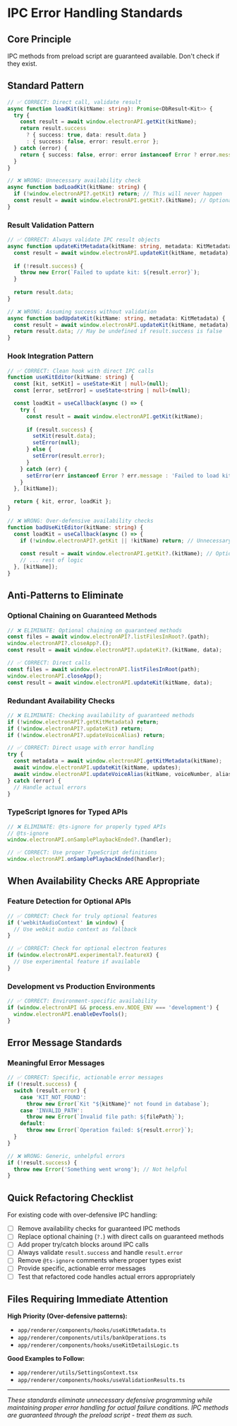 # IPC Error Handling Standards

## Core Principle
IPC methods from preload script are guaranteed available. Don't check if they exist.

## Standard Pattern

```typescript
// ✅ CORRECT: Direct call, validate result
async function loadKit(kitName: string): Promise<DbResult<Kit>> {
  try {
    const result = await window.electronAPI.getKit(kitName);
    return result.success 
      ? { success: true, data: result.data } 
      : { success: false, error: result.error };
  } catch (error) {
    return { success: false, error: error instanceof Error ? error.message : 'IPC failed' };
  }
}

// ❌ WRONG: Unnecessary availability check
async function badLoadKit(kitName: string) {
  if (!window.electronAPI?.getKit) return; // This will never happen
  const result = await window.electronAPI.getKit?.(kitName); // Optional chaining masks errors
}
```

### Result Validation Pattern
```typescript
// ✅ CORRECT: Always validate IPC result objects
async function updateKitMetadata(kitName: string, metadata: KitMetadata) {
  const result = await window.electronAPI.updateKit(kitName, metadata);
  
  if (!result.success) {
    throw new Error(`Failed to update kit: ${result.error}`);
  }
  
  return result.data;
}

// ❌ WRONG: Assuming success without validation
async function badUpdateKit(kitName: string, metadata: KitMetadata) {
  const result = await window.electronAPI.updateKit(kitName, metadata);
  return result.data; // May be undefined if result.success is false
}
```

### Hook Integration Pattern
```typescript
// ✅ CORRECT: Clean hook with direct IPC calls
function useKitEditor(kitName: string) {
  const [kit, setKit] = useState<Kit | null>(null);
  const [error, setError] = useState<string | null>(null);

  const loadKit = useCallback(async () => {
    try {
      const result = await window.electronAPI.getKit(kitName);
      
      if (result.success) {
        setKit(result.data);
        setError(null);
      } else {
        setError(result.error);
      }
    } catch (err) {
      setError(err instanceof Error ? err.message : 'Failed to load kit');
    }
  }, [kitName]);

  return { kit, error, loadKit };
}

// ❌ WRONG: Over-defensive availability checks
function badUseKitEditor(kitName: string) {
  const loadKit = useCallback(async () => {
    if (!window.electronAPI?.getKit || !kitName) return; // Unnecessary checks
    
    const result = await window.electronAPI.getKit?.(kitName); // Optional chaining hides errors
    // ... rest of logic
  }, [kitName]);
}
```

## Anti-Patterns to Eliminate

### Optional Chaining on Guaranteed Methods
```typescript
// ❌ ELIMINATE: Optional chaining on guaranteed methods
const files = await window.electronAPI?.listFilesInRoot?.(path);
window.electronAPI?.closeApp?.();
const result = await window.electronAPI?.updateKit?.(kitName, data);

// ✅ CORRECT: Direct calls
const files = await window.electronAPI.listFilesInRoot(path);
window.electronAPI.closeApp();
const result = await window.electronAPI.updateKit(kitName, data);
```

### Redundant Availability Checks
```typescript
// ❌ ELIMINATE: Checking availability of guaranteed methods
if (!window.electronAPI?.getKitMetadata) return;
if (!window.electronAPI?.updateKit) return;
if (!window.electronAPI?.updateVoiceAlias) return;

// ✅ CORRECT: Direct usage with error handling
try {
  const metadata = await window.electronAPI.getKitMetadata(kitName);
  await window.electronAPI.updateKit(kitName, updates);
  await window.electronAPI.updateVoiceAlias(kitName, voiceNumber, alias);
} catch (error) {
  // Handle actual errors
}
```

### TypeScript Ignores for Typed APIs
```typescript
// ❌ ELIMINATE: @ts-ignore for properly typed APIs
// @ts-ignore
window.electronAPI.onSamplePlaybackEnded?.(handler);

// ✅ CORRECT: Use proper TypeScript definitions
window.electronAPI.onSamplePlaybackEnded(handler);
```

## When Availability Checks ARE Appropriate

### Feature Detection for Optional APIs
```typescript
// ✅ CORRECT: Check for truly optional features
if ('webkitAudioContext' in window) {
  // Use webkit audio context as fallback
}

// ✅ CORRECT: Check for optional electron features
if (window.electronAPI.experimental?.featureX) {
  // Use experimental feature if available
}
```

### Development vs Production Environments
```typescript
// ✅ CORRECT: Environment-specific availability
if (window.electronAPI && process.env.NODE_ENV === 'development') {
  window.electronAPI.enableDevTools();
}
```

## Error Message Standards

### Meaningful Error Messages
```typescript
// ✅ CORRECT: Specific, actionable error messages
if (!result.success) {
  switch (result.error) {
    case 'KIT_NOT_FOUND':
      throw new Error(`Kit "${kitName}" not found in database`);
    case 'INVALID_PATH':
      throw new Error(`Invalid file path: ${filePath}`);
    default:
      throw new Error(`Operation failed: ${result.error}`);
  }
}

// ❌ WRONG: Generic, unhelpful errors
if (!result.success) {
  throw new Error('Something went wrong'); // Not helpful
}
```

## Quick Refactoring Checklist

For existing code with over-defensive IPC handling:

- [ ] Remove availability checks for guaranteed IPC methods
- [ ] Replace optional chaining (`?.`) with direct calls on guaranteed methods
- [ ] Add proper try/catch blocks around IPC calls
- [ ] Always validate `result.success` and handle `result.error`
- [ ] Remove `@ts-ignore` comments where proper types exist
- [ ] Provide specific, actionable error messages
- [ ] Test that refactored code handles actual errors appropriately

## Files Requiring Immediate Attention

**High Priority (Over-defensive patterns):**
- `app/renderer/components/hooks/useKitMetadata.ts`
- `app/renderer/components/utils/bankOperations.ts`
- `app/renderer/components/hooks/useKitDetailsLogic.ts`

**Good Examples to Follow:**
- `app/renderer/utils/SettingsContext.tsx`
- `app/renderer/components/hooks/useValidationResults.ts`

---

*These standards eliminate unnecessary defensive programming while maintaining proper error handling for actual failure conditions. IPC methods are guaranteed through the preload script - treat them as such.*